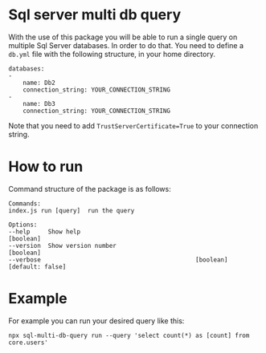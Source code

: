 # Sql server multi db query
With the use of this package you will be able to run a single query on multiple Sql Server databases.
In order to do that. You need to define a `db.yml` file with the following structure, in your home directory.

    databases:
    -
        name: Db2
        connection_string: YOUR_CONNECTION_STRING
    -
        name: Db3
        connection_string: YOUR_CONNECTION_STRING
    
Note that you need to add `TrustServerCertificate=True` to your connection string.

# How to run
Command structure of the package is as follows:

    Commands:
    index.js run [query]  run the query

    Options:
    --help     Show help                                                 [boolean]
    --version  Show version number                                       [boolean]
    --verbose                                           [boolean] [default: false]

# Example
For example you can run your desired query like this: 

`npx sql-multi-db-query run --query 'select count(*) as [count] from core.users'`